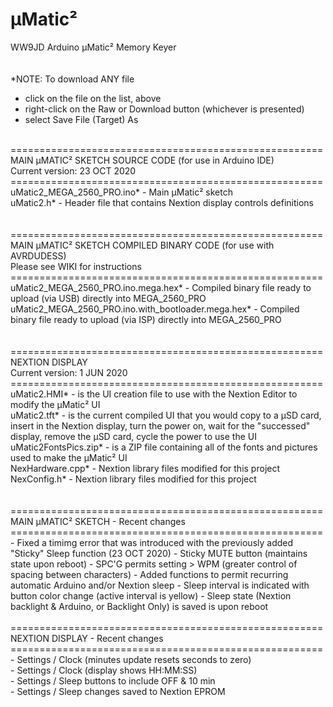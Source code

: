 # µMatic²
WW9JD Arduino µMatic² Memory Keyer <br>
<br>
<br>
*NOTE: To download ANY file
- click on the file on the list, above
- right-click on the Raw or Download button (whichever is presented)
- select Save File (Target) As
<br>
======================================================<br>
MAIN µMATIC² SKETCH SOURCE CODE (for use in Arduino IDE) <br>
Current version: 23 OCT 2020<br>
======================================================<br>
uMatic2_MEGA_2560_PRO.ino* - Main µMatic² sketch<br>
uMatic2.h* - Header file that contains Nextion display controls definitions<br>
<br>
<br>
======================================================<br>
MAIN µMATIC² SKETCH COMPILED BINARY CODE (for use with AVRDUDESS)<br>
  Please see WIKI for instructions<br>
======================================================<br>
uMatic2_MEGA_2560_PRO.ino.mega.hex* - Compiled binary file ready to upload (via USB) directly into MEGA_2560_PRO<br>
uMatic2_MEGA_2560_PRO.ino.with_bootloader.mega.hex* - Compiled binary file ready to upload (via ISP) directly into MEGA_2560_PRO<br>
<br>
<br>
======================================================<br>
NEXTION DISPLAY  <br>
Current version: 1 JUN 2020<br>
======================================================<br>
uMatic2.HMI* - is the UI creation file to use with the Nextion Editor to modify the µMatic² UI <br>
uMatic2.tft* - is the current compiled UI that you would copy to a µSD card, insert in the Nextion display, turn the power on, wait for the "successed" display, remove the µSD card, cycle the power to use the UI <br>
uMatic2FontsPics.zip* - is a ZIP file containing all of the fonts and pictures used to make the µMatic² UI<br>
NexHardware.cpp* - Nextion library files modified for this project<br>
NexConfig.h* - Nextion library files modified for this project<br>
<br>
<br>
======================================================<br>
MAIN µMATIC² SKETCH - Recent changes <br>
======================================================<br>
- Fixed a timimg error that was introduced with the previously added "Sticky" Sleep function  (23 OCT 2020)
- Sticky MUTE button (maintains state upon reboot)
- SPC'G permits setting > WPM (greater control of spacing between characters)
- Added functions to permit recurring automatic Arduino and/or Nextion sleep 
- Sleep interval is indicated with button color change (active interval is yellow)
- Sleep state (Nextion backlight & Arduino, or Backlight Only) is saved is upon reboot
<br>
<br>
======================================================<br>
NEXTION DISPLAY - Recent changes   <br>
======================================================<br>
- Settings / Clock (minutes update resets seconds to zero)<br>
- Settings / Clock (display shows HH:MM:SS)<br>
- Settings / Sleep buttons to include OFF & 10 min<br>
- Settings / Sleep changes saved to Nextion EPROM<br>
<br>
<br>
<br>
<br>
